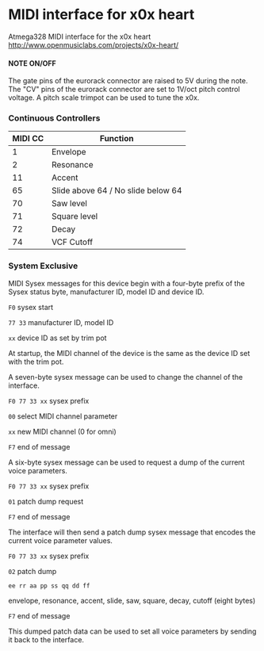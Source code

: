 # MIDI interface for x0x heart
Atmega328 MIDI interface for the x0x heart http://www.openmusiclabs.com/projects/x0x-heart/

#### NOTE ON/OFF

   The gate pins of the eurorack connector are raised to 5V during the note. The "CV" pins of the eurorack connector are set to 1V/oct pitch control voltage. A pitch scale trimpot can be used to tune the x0x.

### Continuous Controllers

MIDI CC | Function
--- | ---   
1 | Envelope
2 | Resonance
11 | Accent
65 | Slide above 64 / No slide below 64
70 | Saw level
71 | Square level
72 | Decay
74 | VCF Cutoff

### System Exclusive

MIDI Sysex messages for this device begin with a four-byte prefix of the Sysex status byte, manufacturer ID, model ID and device ID. 

`F0` sysex start

`77 33` manufacturer ID, model ID

`xx` device ID as set by trim pot

At startup, the MIDI channel of the device is the same as the device ID set with the trim pot.

A seven-byte sysex message can be used to change the channel of the interface.

`F0 77 33 xx` sysex prefix

`00` select MIDI channel parameter

`xx` new MIDI channel (0 for omni) 

`F7` end of message

A six-byte sysex message can be used to request a dump of the current voice parameters.

`F0 77 33 xx` sysex prefix

`01` patch dump request

`F7` end of message

The interface will then send a patch dump sysex message that encodes the current voice parameter values.

`F0 77 33 xx` sysex prefix

`02` patch dump

`ee rr aa pp ss qq dd ff`

envelope, resonance, accent, slide, saw, square, decay, cutoff (eight bytes)

`F7` end of message

This dumped patch data can be used to set all voice parameters by sending it back to the interface.
